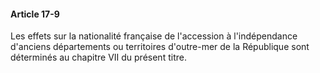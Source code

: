 #### Article 17-9

Les effets sur la nationalité française de l'accession à l'indépendance d'anciens départements ou territoires d'outre-mer de la République sont déterminés au chapitre VII du présent titre.

